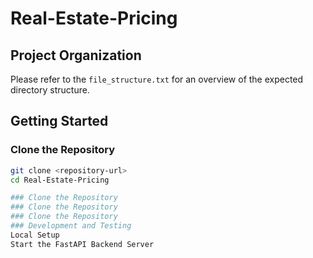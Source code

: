 # Real-Estate-Pricing

## Project Organization
Please refer to the `file_structure.txt` for an overview of the expected directory structure.

## Getting Started

### Clone the Repository
```bash
git clone <repository-url>
cd Real-Estate-Pricing

### Clone the Repository
### Clone the Repository
### Clone the Repository
### Development and Testing
Local Setup
Start the FastAPI Backend Server

